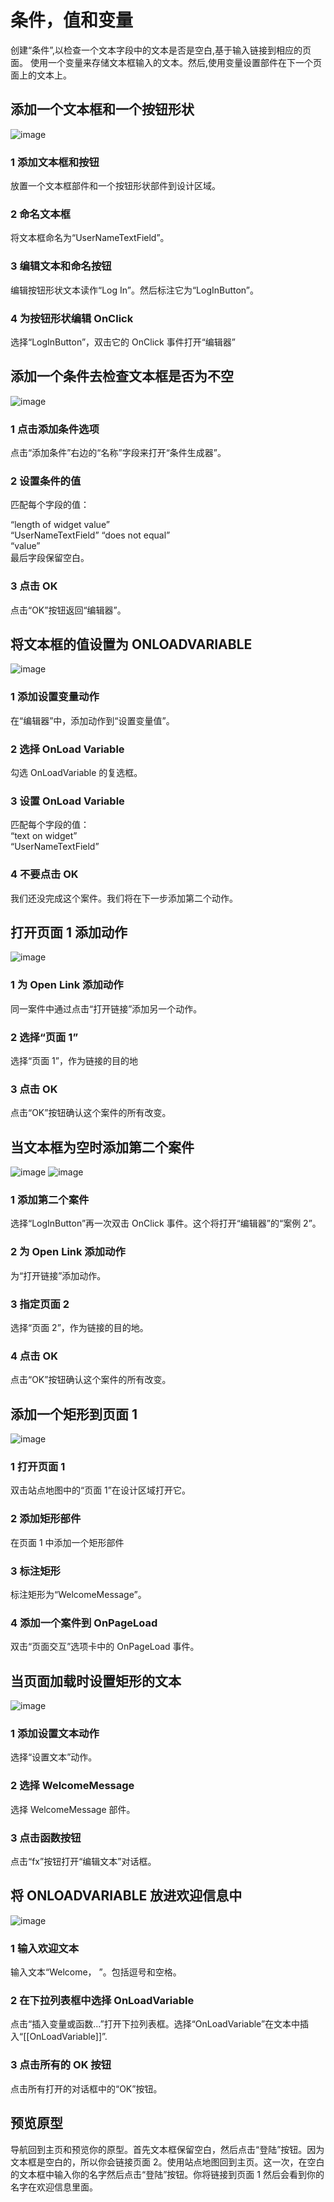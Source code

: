 # 条件，值和变量
创建“条件”,以检查一个文本字段中的文本是否是空白,基于输入链接到相应的页面。 使用一个变量来存储文本框输入的文本。然后,使用变量设置部件在下一个页面上的文本上。

## 添加一个文本框和一个按钮形状
![image](/images/conditionsvv1.png)
### 1 添加文本框和按钮
放置一个文本框部件和一个按钮形状部件到设计区域。
### 2 命名文本框
将文本框命名为“UserNameTextField”。
### 3 编辑文本和命名按钮
编辑按钮形状文本读作“Log In”。然后标注它为“LogInButton”。
### 4 为按钮形状编辑 OnClick 
选择“LogInButton”，双击它的 OnClick 事件打开“编辑器”

## 添加一个条件去检查文本框是否为不空
![image](/images/conditionsvv2.png)
### 1 点击添加条件选项
点击“添加条件”右边的“名称”字段来打开“条件生成器”。
### 2 设置条件的值
匹配每个字段的值：
  
“length of widget value”  
“UserNameTextField”
“does not equal”  
“value”  
最后字段保留空白。
### 3 点击 OK 
点击“OK”按钮返回“编辑器”。


## 将文本框的值设置为 ONLOADVARIABLE 
![image](/images/conditionsvv3.png)
### 1 添加设置变量动作
在“编辑器”中，添加动作到“设置变量值”。
### 2 选择 OnLoad Variable
勾选 OnLoadVariable 的复选框。
### 3 设置 OnLoad Variable
匹配每个字段的值：  
“text on widget”  
“UserNameTextField”  
### 4 不要点击 OK 
我们还没完成这个案件。我们将在下一步添加第二个动作。


## 打开页面 1 添加动作 
![image](/images/conditionsvv4.png)
### 1 为 Open Link 添加动作
同一案件中通过点击“打开链接”添加另一个动作。
### 2 选择“页面 1”
选择“页面 1”，作为链接的目的地
### 3 点击 OK 
点击“OK”按钮确认这个案件的所有改变。


## 当文本框为空时添加第二个案件 
![image](/images/conditionsvv5-1.png)
![image](/images/conditionsvv5-2.png)
### 1 添加第二个案件
选择“LogInButton”再一次双击 OnClick 事件。这个将打开“编辑器”的“案例 2”。
### 2 为 Open Link 添加动作
为“打开链接”添加动作。
### 3 指定页面 2
选择“页面 2”，作为链接的目的地。
### 4 点击 OK
点击“OK”按钮确认这个案件的所有改变。


## 添加一个矩形到页面 1
![image](/images/conditionsvv6.png)
### 1 打开页面 1
双击站点地图中的“页面 1”在设计区域打开它。
### 2 添加矩形部件
在页面 1 中添加一个矩形部件
### 3 标注矩形
标注矩形为“WelcomeMessage”。
### 4 添加一个案件到 OnPageLoad 
双击“页面交互”选项卡中的 OnPageLoad 事件。


## 当页面加载时设置矩形的文本
![image](/images/conditionsvv7.png)
### 1 添加设置文本动作
选择“设置文本”动作。
### 2 选择 WelcomeMessage
选择 WelcomeMessage 部件。
### 3 点击函数按钮
点击“fx”按钮打开“编辑文本”对话框。


## 将 ONLOADVARIABLE 放进欢迎信息中
![image](/images/conditionsvv8.png)
### 1 输入欢迎文本
输入文本“Welcome， ”。包括逗号和空格。
### 2 在下拉列表框中选择 OnLoadVariable 
点击“插入变量或函数...”打开下拉列表框。选择“OnLoadVariable”在文本中插入“[[OnLoadVariable]]”.
### 3 点击所有的 OK 按钮
点击所有打开的对话框中的“OK”按钮。

## 预览原型
导航回到主页和预览你的原型。首先文本框保留空白，然后点击“登陆”按钮。因为文本框是空白的，所以你会链接页面 2。使用站点地图回到主页。这一次，在空白的文本框中输入你的名字然后点击“登陆”按钮。你将链接到页面 1 然后会看到你的名字在欢迎信息里面。
